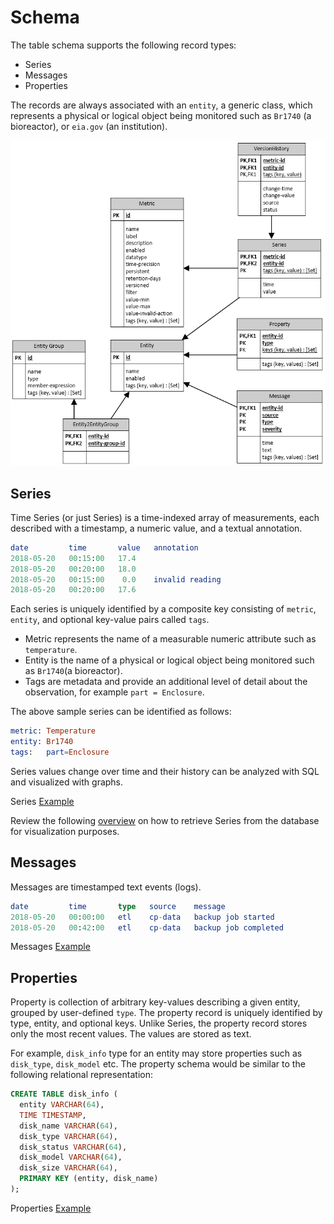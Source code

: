 # Schema

The table schema supports the following record types:

* Series
* Messages
* Properties

The records are always associated with an `entity`, a generic class, which represents a physical or logical object being monitored such as `Br1740` (a bioreactor), or `eia.gov` (an institution).

![](images/atsd_schema.png)

## Series

Time Series (or just Series) is a time-indexed array of measurements, each described with a timestamp, a numeric value, and a textual annotation.

```elm
date         time       value   annotation
2018-05-20   00:15:00   17.4
2018-05-20   00:20:00   18.0
2018-05-20   00:15:00    0.0    invalid reading
2018-05-20   00:20:00   17.6
```

Each series is uniquely identified by a composite key consisting of `metric`, `entity`, and optional key-value pairs called `tags`.

* Metric represents the name of a measurable numeric attribute such as `temperature`.
* Entity is the name of a physical or logical object being monitored such as `Br1740`(a bioreactor).
* Tags are metadata and provide an additional level of detail about the observation, for example `part = Enclosure`.

The above sample series can be identified as follows:

```elm
metric: Temperature
entity: Br1740
tags:   part=Enclosure
```

Series values change over time and their history can be analyzed with SQL and visualized with graphs.

Series [Example](https://apps.axibase.com/chartlab/075941a0/2/)

Review the following [overview](./portals/selecting-series.md) on how to retrieve Series from the database for visualization purposes.

## Messages

Messages are timestamped text events (logs).

```elm
date         time       type   source    message
2018-05-20   00:00:00   etl    cp-data   backup job started
2018-05-20   00:42:00   etl    cp-data   backup job completed
```

Messages [Example](https://apps.axibase.com/chartlab/007721aa)

## Properties

Property is collection of arbitrary key-values describing a given entity, grouped by user-defined `type`. The property record is uniquely identified by type, entity, and optional keys. Unlike Series, the property record stores only the most recent values. The values are stored as text.

For example, `disk_info` type for an entity may store properties such as `disk_type`, `disk_model` etc.  The property schema would be similar to the following relational representation:

```sql
CREATE TABLE disk_info (
  entity VARCHAR(64),
  TIME TIMESTAMP,
  disk_name VARCHAR(64),
  disk_type VARCHAR(64),
  disk_status VARCHAR(64),
  disk_model VARCHAR(64),
  disk_size VARCHAR(64),
  PRIMARY KEY (entity, disk_name)
);
```

Properties [Example](https://apps.axibase.com/chartlab/6d918310/2)